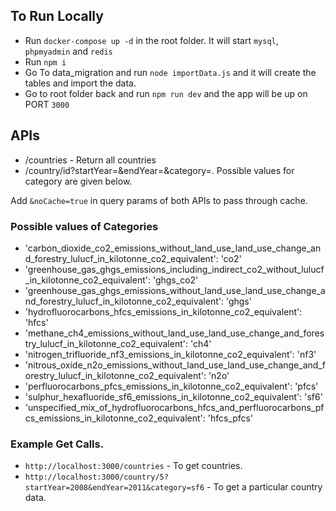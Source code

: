 ## To Run Locally

- Run `docker-compose up -d` in the root folder. It will start `mysql`, `phpmyadmin` and `redis`
- Run `npm i`
- Go To data_migration and run `node importData.js` and it will create the tables and import the data.
- Go to root folder back and run `npm run dev` and the app will be up on PORT `3000`

## APIs

- /countries - Return all countries
- /country/id?startYear=<startYear>&endYear=<endYear>&category=<category>. Possible values for category are given below.

Add `&noCache=true` in query params of both APIs to pass through cache.

### Possible values of Categories

-    'carbon_dioxide_co2_emissions_without_land_use_land_use_change_and_forestry_lulucf_in_kilotonne_co2_equivalent': 'co2'
-    'greenhouse_gas_ghgs_emissions_including_indirect_co2_without_lulucf_in_kilotonne_co2_equivalent': 'ghgs_co2'
-    'greenhouse_gas_ghgs_emissions_without_land_use_land_use_change_and_forestry_lulucf_in_kilotonne_co2_equivalent': 'ghgs'
-    'hydrofluorocarbons_hfcs_emissions_in_kilotonne_co2_equivalent': 'hfcs'
-    'methane_ch4_emissions_without_land_use_land_use_change_and_forestry_lulucf_in_kilotonne_co2_equivalent': 'ch4'
-    'nitrogen_trifluoride_nf3_emissions_in_kilotonne_co2_equivalent': 'nf3'
-    'nitrous_oxide_n2o_emissions_without_land_use_land_use_change_and_forestry_lulucf_in_kilotonne_co2_equivalent': 'n2o'
-    'perfluorocarbons_pfcs_emissions_in_kilotonne_co2_equivalent': 'pfcs'
-    'sulphur_hexafluoride_sf6_emissions_in_kilotonne_co2_equivalent': 'sf6'
-    'unspecified_mix_of_hydrofluorocarbons_hfcs_and_perfluorocarbons_pfcs_emissions_in_kilotonne_co2_equivalent': 'hfcs_pfcs'


### Example Get Calls.

- `http://localhost:3000/countries` - To get countries.
- `http://localhost:3000/country/5?startYear=2008&endYear=2011&category=sf6` - To get a particular country data.

